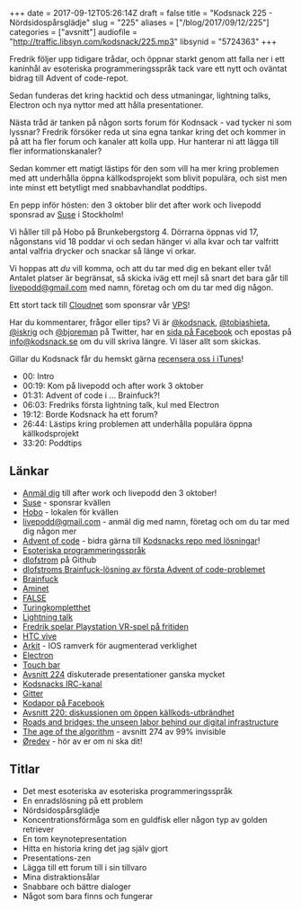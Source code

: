 +++
date = 2017-09-12T05:26:14Z
draft = false
title = "Kodsnack 225 - Nördsidospårsglädje"
slug = "225"
aliases = ["/blog/2017/09/12/225"]
categories = ["avsnitt"]
audiofile = "http://traffic.libsyn.com/kodsnack/225.mp3"
libsynid = "5724363"
+++

Fredrik följer upp tidigare trådar, och öppnar starkt genom att falla ner i ett kaninhål av esoteriska programmeringsspråk tack vare ett nytt och oväntat bidrag till Advent of code-repot.

Sedan funderas det kring hacktid och dess utmaningar, lightning talks, Electron och nya nyttor med att hålla presentationer.

Nästa tråd är tanken på någon sorts forum för Kodnsack - vad tycker ni som lyssnar? Fredrik försöker reda ut sina egna tankar kring det och kommer in på att ha fler forum och kanaler att kolla upp. Hur hanterar ni att lägga till fler informationskanaler?

Sedan kommer ett matigt lästips för den som vill ha mer kring problemen med att underhålla öppna källkodsprojekt som blivit populära, och sist men inte minst ett betytligt med snabbavhandlat poddtips.

En pepp inför hösten: den 3 oktober blir det after work och livepodd sponsrad av [Suse](https://www.suse.com/) i Stockholm! 

Vi håller till på Hobo på Brunkebergstorg 4. Dörrarna öppnas vid 17, någonstans vid 18 poddar vi och sedan hänger vi alla kvar och tar valfritt antal valfria drycker och snackar så länge vi orkar.

Vi hoppas att *du* vill komma, och att du tar med dig en bekant eller två! Antalet platser är begränsat, så skicka iväg ett mejl så snart det bara går till [livepodd@gmail.com](mailto:lovepodd@gmail.com) med namn, företag och om du tar med dig någon.

Ett stort tack till [Cloudnet](http://www.cloudnet.se) som sponsrar vår [VPS](http://en.wikipedia.org/wiki/Virtual_private_server)!

Har du kommentarer, frågor eller tips? Vi är [@kodsnack](https://www.twitter.com/kodsnack), [@tobiashieta](https://www.twitter.com/tobiashieta), [@iskrig](https://www.twitter.com/iskrig) och [@bjoreman](https://www.twitter.com/bjoreman) på Twitter, har en [sida på Facebook](https://www.facebook.com/kodsnack) och epostas på [info@kodsnack.se](mailto:info@kodsnack.se) om du vill skriva längre. Vi läser allt som skickas.

Gillar du Kodsnack får du hemskt gärna [recensera oss i iTunes](http://itunes.apple.com/se/podcast/kodsnack/id561631498?l=en)!

* 00: Intro
* 00:19: Kom på livepodd och after work 3 oktober
* 01:31: Advent of code i … Brainfuck?!
* 06:03: Fredriks första lightning talk, kul med Electron
* 19:12: Borde Kodsnack ha ett forum?
* 26:44: Lästips kring problemen att underhålla populära öppna källkodsprojekt
* 33:20: Poddtips

## Länkar ##
* [Anmäl dig](mailto:lovepodd@gmail.com) till after work och livepodd den 3 oktober!
* [Suse](https://www.suse.com/) - sponsrar kvällen
* [Hobo](https://hobo.se/sv/) - lokalen för kvällen
* [livepodd@gmail.com](mailto:lovepodd@gmail.com) - anmäl dig med namn, företag och om du tar med dig någon mer
* [Advent of code](http://adventofcode.com/) - bidra gärna till [Kodsnacks repo med lösningar](https://github.com/kodsnack/advent_of_code_2016)!
* [Esoteriska programmeringsspråk](https://en.wikipedia.org/wiki/Esoteric_programming_language#FALSE)
* [dlofstrom](https://github.com/dlofstrom) på Github
* [dlofstroms Brainfuck-lösning av första Advent of code-problemet](https://github.com/kodsnack/advent_of_code_2016/tree/master/dlofstrom-brainfuck)
* [Brainfuck](https://en.wikipedia.org/wiki/Brainfuck)
* [Aminet](https://en.wikipedia.org/wiki/Aminet)
* [FALSE](https://en.wikipedia.org/wiki/Esoteric_programming_language#FALSE)
* [Turingkompletthet](https://en.wikipedia.org/wiki/Turing_completeness)
* [Lightning talk](https://en.wikipedia.org/wiki/Lightning_talk)
* [Fredrik spelar Playstation VR-spel på fritiden](https://bjoreman.com/archive-Playstation-VR.html)
* [HTC vive](https://en.wikipedia.org/wiki/HTC_Vive)
* [Arkit](https://developer.apple.com/arkit/) - IOS ramverk för augmenterad verklighet
* [Electron](https://electron.atom.io/)
* [Touch bar](https://developer.apple.com/macos/touch-bar/)
* [Avsnitt 224](http://kodsnack.se/) diskuterade presentationer ganska mycket
* [Kodsnacks IRC-kanal](irc://irc.freenode.net:+7000/kodsnack)
* [Gitter](https://gitter.im/)
* [Kodapor på Facebook](https://www.facebook.com/groups/utvecklare.stockholm/)
* [Avsnitt 220: diskussionen om öppen källkods-utbrändhet](http://kodsnack.se/220/)
* [Roads and bridges: the unseen labor behind our digital infrastructure](http://www.fordfoundation.org/library/reports-and-studies/roads-and-bridges-the-unseen-labor-behind-our-digital-infrastructure)
* [The age of the algorithm](http://99percentinvisible.org/episode/the-age-of-the-algorithm/) - avsnitt 274 av 99% invisible
* [Øredev](http://oredev.org/) - hör av er om ni ska dit!

## Titlar ##
* Det mest esoteriska av esoteriska programmeringsspråk
* En enradslösning på ett problem
* Nördsidospårsglädje
* Koncentrationsförmåga som en guldfisk eller någon typ av golden retriever
* En tom keynotepresentation
* Hitta en historia kring det jag själv gjort
* Presentations-zen
* Lägga till ett forum till i sin tillvaro
* Mina distraktionsålar
* Snabbare och bättre dialoger
* Något som bara finns och fungerar
